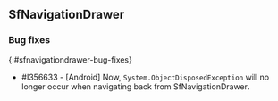 ## SfNavigationDrawer

### Bug fixes
{:#sfnavigationdrawer-bug-fixes}

* \#I356633 - [Android] Now, `System.ObjectDisposedException` will no longer occur when navigating back from SfNavigationDrawer.
